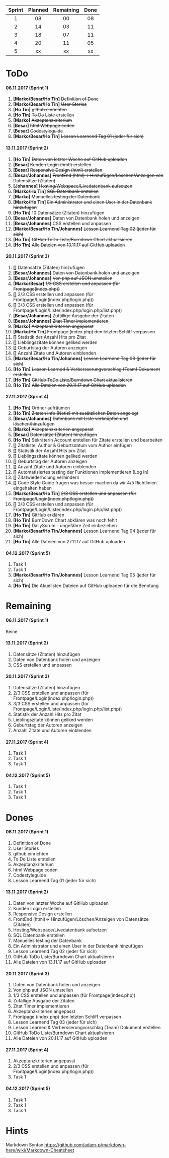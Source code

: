 
| Sprint   | Planned   | Remaining  | Done  |
|:--------:|:---------:|:----------:|:-----:|
| 1        | 08        | 00         | 08    |
| 2        | 14        | 03         | 11    |
| 3        | 18        | 07         | 11    |
| 4        | 20        | 11         | 05    |
| 5        | xx        | xx         | xx    |



# ToDo
#### 06.11.2017 (Sprint 1)
1. **[Marko/Besar/Ho Tin]** ~~Definition of Done~~
1. **[Marko/Besar/Ho Tin]** ~~User Stories~~
1. **[Ho Tin]** ~~github einrichten~~ 
1. **[Ho Tin]** ~~To Do Liste erstellen~~
1. **[Marko]** ~~Akzeptanzkriterium~~
1. **[Besar]** ~~html Webpage coden~~
1. **[Besar]** ~~Codestyleguide~~
1. **[Marko/Besar/Ho Tin]** ~~Lesson Learnend Tag 01 (jeder für sich)~~

#### 13.11.2017 (Sprint 2)
1. **[Ho Tin]** ~~Daten von letzter Woche auf GitHub uploaden~~
1. **[Besar]** ~~Kunden Login (hmtl) erstellen~~
1. **[Besar]** ~~Responsive Design (html) erstellen~~
1. **[Besar/Johannes]** ~~FrontEnd (html)-> Hinzufügen/Löschen/Anzeigen von Datensätze (Zitaten)~~
1. **[Johannes]** ~~Hosting/Webspace/Livedatenbank aufsetzen~~
1. **[Marko/Ho Tin]** ~~SQL Datenbank erstellen~~
1. **[Marko]** ~~Manuelles testing der Datenbank~~
1. **[Marko/Ho Tin]** ~~Ein Administrator und einen User in der Datenbank hinzufügen~~
1. **[Ho Tin]** 10 Datensätze (Zitaten) hinzufügen
1. **[Besar/Johannes]** Daten von Datenbank holen und anzeigen
1. **[Besar/Johannes]** CSS erstellen und anpassen
1. **[Marko/Besar/Ho Tin/Johannes]** ~~Lesson Learnend Tag 02 (jeder für sich)~~
1. **[Ho Tin]** ~~GitHub ToDo Liste/Burndown Chart aktualisieren~~
1. **[Ho Tin]** ~~Alle Dateien von 13.11.17 auf GitHub uploaden~~


#### 20.11.2017 (Sprint 3)
1. **[]** Datensätze (Zitaten) hinzufügen
1. **[Besar/Johannes]** ~~Daten von Datenbank holen und anzeigen~~
1. **[Besar/Johannes]** ~~Von php auf JSON umstellen~~
1. **[Marko/Besar]** ~~1/3 CSS erstellen und anpassen (für Frontpage(index.php))~~
1. **[]** 2/3 CSS erstellen und anpassen (für Frontpage/Login(index.php/login.php))
1. **[]** 3/3 CSS erstellen und anpassen (für Frontpage/Login/Liste(index.php/login.php/list.php))
1. **[Besar/Johannes]** ~~Zufällige Ausgabe der Zitaten~~
1. **[Besar/Johannes]** ~~Zitat Timer implementieren~~
1. **[Marko]** ~~Akzeptanzkriterien angepasst~~
1. **[Marko/Ho Tin]** ~~Frontpage (index.php) den letzten Schliff verpassen~~
1. **[]** Statistik der Anzahl Hits pro Zitat
1. **[]** Lieblingszitate können geliked werden
1. **[]** Geburtstag der Autoren anzeigen
1. **[]** Anzahl Zitate und Autoren einblenden
1. **[Marko/Besar/Ho Tin/Johannes]** ~~Lesson Learnend Tag 03 (jeder für sich)~~
1. **[Ho Tin]** ~~Lesson Learned & Verbersserungvorschlag (Team) Dokument erstellen~~
1. **[Ho Tin]** ~~GitHub ToDo Liste/Burndown Chart aktualisieren~~
1. **[Ho Tin]** ~~Alle Dateien von 20.11.17 auf GitHub uploaden~~

#### 27.11.2017 (Sprint 4)
1. **[Ho Tin]** Ordner aufräumen
1. **[Ho Tin]** ~~Zitaten Info (Notiz) mit zusätzlichen Daten angelegt~~
1. **[Besar/Johannes]** ~~Datenbank mit Liste verknüpfen und löschen/hinzufügen~~
1. **[Marko]** ~~Akzeptanzkriterien angepasst~~
1. **[Besar]** ~~Datensätze (Zitaten) hinzufügen~~
1. **[Ho Tin]** Sekräterin Account erstellen für Zitate erstellen und bearbeiten
1. **[]** Zitatliste, Author & Geburtsdatum vom Author einfügen
1. **[]** Statistik der Anzahl Hits pro Zitat
1. **[]** Lieblingszitate können geliked werden
1. **[]** Geburtstag der Autoren anzeigen
1. **[]** Anzahl Zitate und Autoren einblenden
1. **[]** Automatisiertes testing der Funktionen implementieren (Log In)
1. **[]** Zitatwiederholung verhindern
1. **[]** Code Style Guide fragen was besser machen da wir 4/5 Richtlinien eingehalten haben
1. **[Marko/Besar/Ho Tin]** ~~2/3 CSS erstellen und anpassen (für Frontpage/Login(index.php/login.php))~~
1. **[]** 3/3 CSS erstellen und anpassen (für Frontpage/Login/Liste(index.php/login.php/list.php))
1. **[Ho Tin]** GitHub erklären
1. **[Ho Tin]** BurnDown Chart abklären was noch fehlt
1. **[Ho Tin]** DailyScrum - ungefähre Zeit einbeziehen
1. **[Marko/Besar/Ho Tin/Johannes]** Lesson Learnend Tag 04 (jeder für sich) 
1. **[Ho Tin]** Alle Dateien von 27.11.17 auf GitHub uploaden

#### 04.12.2017 (Sprint 5)

1. Task 1
1. Task 1
1. **[Marko/Besar/Ho Tin/Johannes]** Lesson Learnend Tag 05 (jeder für sich) 
1. **[Ho Tin]** Die Akuellsten Dateien auf GitHub uploaden für die Benotung


# Remaining
#### 06.11.2017 (Sprint 1)
Keine

#### 13.11.2017 (Sprint 2)
1. Datensätze (Zitaten) hinzufügen
1. Daten von Datenbank holen und anzeigen
1. CSS erstellen und anpassen

#### 20.11.2017 (Sprint 3)
1. Datensätze (Zitaten) hinzufügen
1. 2/3 CSS erstellen und anpassen (für Frontpage/Login(index.php/login.php))
1. 3/3 CSS erstellen und anpassen (für Frontpage/Login/Liste(index.php/login.php/list.php))
1. Statistik der Anzahl Hits pro Zitat
1. Lieblingszitate können geliked werden
1. Geburtstag der Autoren anzeigen
1. Anzahl Zitate und Autoren einblenden


#### 27.11.2017 (Sprint 4)
1. Task 1
1. Task 1
1. Task 1

#### 04.12.2017 (Sprint 5)
1. Task 1
1. Task 1
1. Task 1


# Dones
#### 06.11.2017 (Sprint 1)
1. Definition of Done
1. User Stories
1. github einrichten
1. To Do Liste erstellen
1. Akzeptanzkriterium
1. html Webpage coden
1. Codestyleguide
1. Lesson Learnend Tag 01 (jeder für sich)

#### 13.11.2017 (Sprint 2)
1. Daten von letzter Woche auf GitHub uploaden
1. Kunden Login erstellen
1. Responsive Design erstellen
1. FrontEnd (html)-> Hinzufügen/Löschen/Anzeigen von Datensätze (Zitaten)
1. Hosting/Webspace/Livedatenbank aufsetzen
1. SQL Datenbank erstellen
1. Manuelles testing der Datenbank
1. Ein Administrator und einen User in der Datenbank hinzufügen
1. Lesson Learnend Tag 02 (jeder für sich)
1. GitHub ToDo Liste/Burndown Chart aktualisieren
1. Alle Dateien von 13.11.17 auf GitHub uploaden

#### 20.11.2017 (Sprint 3)
1. Daten von Datenbank holen und anzeigen
1. Von php auf JSON umstellen
1. 1/3 CSS erstellen und anpassen (für Frontpage(index.php))
1. Zufällige Ausgabe der Zitaten
1. Zitat Timer implementieren
1. Akzeptanzkriterien angepasst
1. Frontpage (index.php) den letzten Schliff verpassen
1. Lesson Learnend Tag 03 (jeder für sich)
1. Lesson Learned & Verbersserungvorschlag (Team) Dokument erstellen
1. GitHub ToDo Liste/Burndown Chart aktualisieren
1. Alle Dateien von 20.11.17 auf GitHub uploaden

#### 27.11.2017 (Sprint 4)
1. Akzeptanzkriterien angepasst
1. 2/3 CSS erstellen und anpassen (für Frontpage/Login(index.php/login.php))
1. Task 1

#### 04.12.2017 (Sprint 5)
1. Task 1
1. Task 1
1. Task 1

# Hints
Markdown Syntax
https://github.com/adam-p/markdown-here/wiki/Markdown-Cheatsheet

